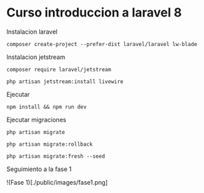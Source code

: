 # Curso introduccion a laravel 8


Instalacion laravel
```shell
composer create-project --prefer-dist laravel/laravel lw-blade
```

Instalacion jetstream
```shell
composer require laravel/jetstream

php artisan jetstream:install livewire
```

Ejecutar
```shell
npm install && npm run dev
```


Ejecutar migraciones

```shell
php artisan migrate

php artisan migrate:rollback

php artisan migrate:fresh --seed
```


Seguimiento a la fase 1

!(Fase 1)[./public/images/fase1.png]